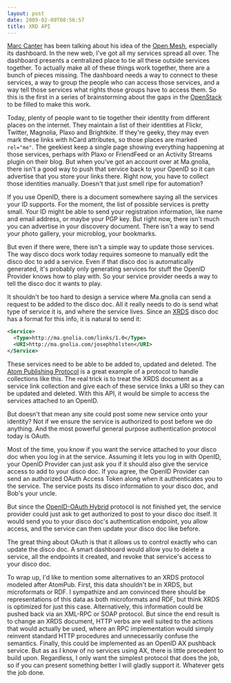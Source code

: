 ```yaml
---
layout: post
date: 2009-02-09T08:56:57
title: XRD API
---
```


[Marc Canter][] has been talking about his idea of the [Open Mesh][],
especially its dashboard. In the new web, I've got all my services
spread all over. The dashboard presents a centralized place to tie all
these outside services together. To actually make all of these things
work together, there are a bunch of pieces missing. The dashboard needs
a way to connect to these services, a way to group the people who can
access those services, and a way tell those services what rights those
groups have to access them. So this is the first in a series of
brainstorming about the gaps in the [OpenStack][] to be filled to make
this work.

Today, plenty of people want to tie together their identity from
different places on the internet. They maintain a list of their
identities at Flickr, Twitter, Magnolia, Plaxo and Brightkite. If
they're geeky, they may even mark these links with hCard attributes, so
those places are marked `rel="me"`. The geekiest keep a single page
showing everything happening at those services, perhaps with Plaxo or
FriendFeed or an Activity Streams plugin on their blog. But when you've
got an account over at Ma.gnolia, there isn't a good way to push that
service back to your OpenID so it can advertise that you store your
links there. Right now, you have to collect those identities manually.
Doesn't that just smell ripe for automation?

If you use OpenID, there is a document somewhere saying all the services
your ID supports. For the moment, the list of possible services is
pretty small. Your ID might be able to send your registration
information, like name and email address, or maybe your PGP key. But
right now, there isn't much you can advertise in your discovery
document. There isn't a way to send your photo gallery, your microblog,
your bookmarks.

But even if there were, there isn't a simple way to update those
services. The way disco docs work today requires someone to manually
edit the disco doc to add a service. Even if that disco doc is
automatically generated, it's probably only generating services for
stuff the OpenID Provider knows how to play with. So your service
provider needs a way to tell the disco doc it wants to play.

It shouldn't be too hard to design a service where Ma.gnolia can send a
request to be added to the disco doc. All it really needs to do is send
what type of service it is, and where the service lives. Since an
[XRDS][OpenStack] disco doc has a format for this info, it is natural to
send it:

```xml
<Service>
  <Type>http://ma.gnolia.com/links/1.0</Type>
  <URI>http://ma.gnolia.com/josephholsten</URI>
</Service>
```

These services need to be able to be added to, updated and deleted. The
[Atom Publishing Protocol][] is a great example of a protocol to handle
collections like this. The real trick is to treat the XRDS document as a
service link collection and give each of these service links a URI so
they can be updated and deleted. With this API, it would be simple to
access the services attached to an OpenID.

But doesn't that mean any site could post some new service onto your
identity? Not if we ensure the service is authorized to post before we
do anything. And the most powerful general purpose authentication
protocol today is OAuth.

Most of the time, you know if you want the service attached to your
disco doc when you log in at the service. Assuming it lets you log in
with OpenID, your OpenID Provider can just ask you if it should also
give the service access to add to your disco doc. If you agree, the
OpenID Provider can send an authorized OAuth Access Token along when it
authenticates you to the service. The service posts its disco
information to your disco doc, and Bob's your uncle.

But since the [OpenID-OAuth Hybrid][] protocol is not finished yet, the
service provider could just ask to get authorized to post to your disco
doc itself. It would send you to your disco doc's authentication
endpoint, you allow access, and the service can then update your disco
doc like before.

The great thing about OAuth is that it allows us to control exactly who
can update the disco doc. A smart dashboard would allow you to delete a
service, all the endpoints it created, and revoke that service's access
to your disco doc.

To wrap up, I'd like to mention some alternatives to an XRDS protocol
modeled after AtomPub. First, this data shouldn't be in XRDS, but
microformats or RDF. I sympathize and am convinced there should be
representations of this data as both microformats and RDF, but think
XRDS is optimized for just this case. Alternatively, this information
could be pushed back via an XML-RPC or SOAP protocol. But since the end
result is to change an XRDS document, HTTP verbs are well suited to the
actions that would actually be used, where an RPC implementation would
simply reinvent standard HTTP procedures and unnecessarily confuse the
semantics. Finally, this could be implemented as an OpenID AX pushback
service. But as as I know of no services using AX, there is little
precedent to build upon. Regardless, I only want the simplest protocol
that does the job, so if you can present something better I will gladly
support it. Whatever gets the job done.

  [Marc Canter]: http://blog.broadbandmechanics.com/
  [Open Mesh]: http://blog.broadbandmechanics.com/2008/05/how-to-build-the-open-mesh
  [OpenStack]: http://netmesh.info/jernst/2008/11/05
  [Atom Publishing Protocol]: http://bitworking.org/projects/atom/rfc5023.html
  [OpenID-OAuth Hybrid]: http://step2.googlecode.com/svn/spec/openid_oauth_extension/latest/openid_oauth_extension.html

